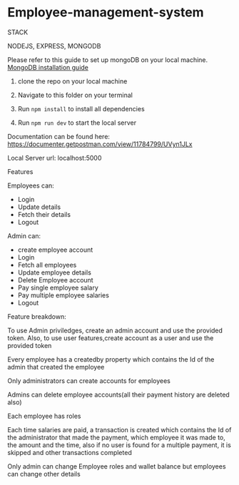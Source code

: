 # Employee-management-system

STACK

NODEJS, EXPRESS, MONGODB

Please refer to this guide to set up mongoDB on your local machine.
[MongoDB installation guide](https://www.mongodb.com/docs/guides/server/install/)

1. clone the repo on your local machine

2. Navigate to this folder on your terminal

3. Run  ```npm install``` to install all dependencies

4. Run ```npm run dev``` to start the local server

Documentation can be found here:
https://documenter.getpostman.com/view/11784799/UVyn1JLx


Local Server url:
localhost:5000

Features

Employees can:
- Login
- Update details
- Fetch their details
- Logout

Admin can:
- create employee account
- Login
- Fetch all employees
- Update employee details
- Delete Employee account
- Pay single employee salary
- Pay multiple employee salaries
- Logout

Feature breakdown:


To use Admin priviledges, create an admin account and use the provided token. Also, to use user features,create account as a user and use the provided token

Every employee has a createdby property which contains the Id of the admin that created the employee

Only administrators can create accounts for employees

Admins can delete employee accounts(all their payment history are deleted also)

Each employee has roles

Each time salaries are paid, a transaction is created which contains the Id of the administrator that made the payment, which employee it was made to, the amount and the time, also if no user is found for a multiple payment, it is skipped and other transactions completed

Only admin can change Employee roles and wallet balance but employees can change other details

